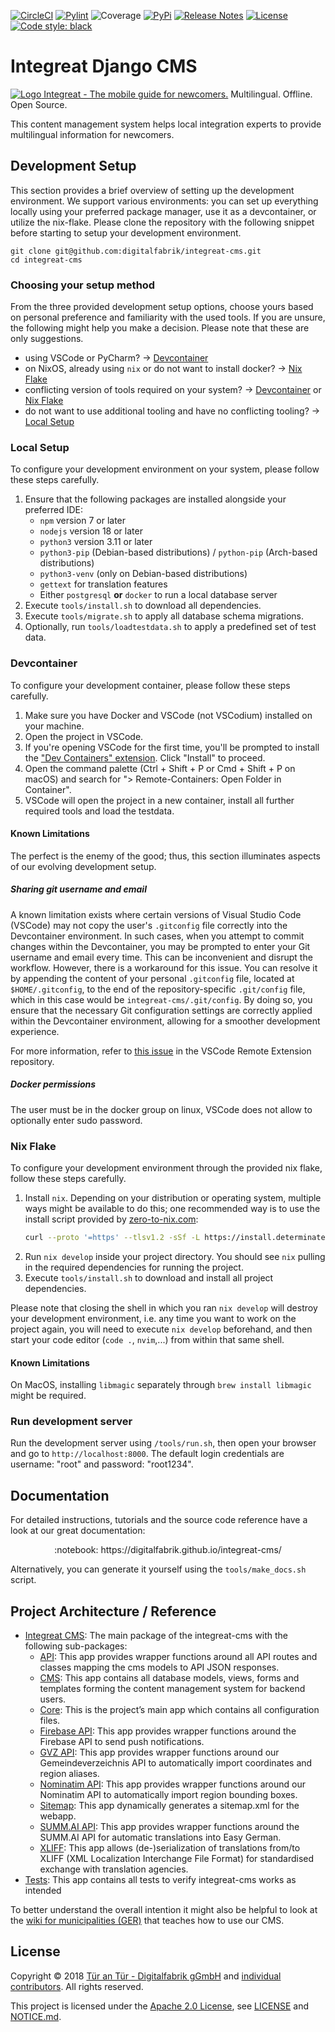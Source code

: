 [![CircleCI](https://circleci.com/gh/digitalfabrik/integreat-cms.svg?style=shield)](https://circleci.com/gh/digitalfabrik/integreat-cms)
[![Pylint](https://img.shields.io/badge/pylint-10.00-brightgreen)](https://www.pylint.org/)
![Coverage](https://img.shields.io/codeclimate/coverage/digitalfabrik/integreat-cms)
[![PyPi](https://img.shields.io/pypi/v/integreat-cms.svg)](https://pypi.org/project/integreat-cms/)
[![Release Notes](https://img.shields.io/badge/%F0%9F%93%9C-release%20notes-blue)](https://digitalfabrik.github.io/integreat-cms/release-notes.html)
[![License](https://img.shields.io/badge/License-Apache%202.0-blue.svg)](https://opensource.org/licenses/Apache-2.0)
[![Code style: black](https://img.shields.io/badge/code%20style-black-000000.svg)](https://github.com/psf/black)

# Integreat Django CMS

[![Logo](.github/logo.png) Integreat - The mobile guide for newcomers.](https://integreat-app.de/en/) Multilingual. Offline. Open Source.

This content management system helps local integration experts to provide multilingual information for newcomers.

## Development Setup

This section provides a brief overview of setting up the development environment.
We support various environments: you can set up everything locally using your preferred package manager, use it as a devcontainer, or utilize the nix-flake. Please clone the repository with the following snippet before starting to
setup your development environment.

````
git clone git@github.com:digitalfabrik/integreat-cms.git
cd integreat-cms
````

### Choosing your setup method

From the three provided development setup options, choose yours based on personal preference and familiarity with the used tools. If you are unsure, the following might help you make a decision.
Please note that these are only suggestions.
- using VSCode or PyCharm? → [Devcontainer](#devcontainer)
- on NixOS, already using `nix` or do not want to install docker? → [Nix Flake](#nix-flake)
- conflicting version of tools required on your system? → [Devcontainer](#devcontainer) or [Nix Flake](#nix-flake)
- do not want to use additional tooling and have no conflicting tooling? → [Local Setup](#local-setup)

### Local Setup

To configure your development environment on your system, please follow these steps carefully.

1. Ensure that the following packages are installed alongside your preferred IDE:
   - `npm` version 7 or later
   - `nodejs` version 18 or later
   - `python3` version 3.11 or later
   - `python3-pip` (Debian-based distributions) / `python-pip` (Arch-based distributions)
   - `python3-venv` (only on Debian-based distributions)
   - `gettext` for translation features
   - Either `postgresql` **or** `docker` to run a local database server
2. Execute `tools/install.sh` to download all dependencies.
3. Execute `tools/migrate.sh` to apply all database schema migrations.
4. Optionally, run `tools/loadtestdata.sh` to apply a predefined set of test data.

### Devcontainer

To configure your development container, please follow these steps carefully.

1. Make sure you have Docker and VSCode (not VSCodium) installed on your machine.
2. Open the project in VSCode.
3. If you're opening VSCode for the first time, you'll be prompted to install the ["Dev Containers" extension](https://marketplace.visualstudio.com/items?itemName=ms-vscode-remote.remote-containers). Click "Install" to proceed.
4. Open the command palette (Ctrl + Shift + P or Cmd + Shift + P on macOS) and search for "> Remote-Containers: Open Folder in Container".
5. VSCode will open the project in a new container, install all further required tools and load the testdata.

#### Known Limitations

The perfect is the enemy of the good; thus, this section illuminates aspects of our evolving development setup.

##### Sharing git username and email

A known limitation exists where certain versions of Visual Studio Code (VSCode) may not copy the user's `.gitconfig` file correctly into the Devcontainer environment. In such cases, when you attempt to commit changes within the Devcontainer, you may be prompted to enter your Git username and email every time. This can be inconvenient and disrupt the workflow. However, there is a workaround for this issue. You can resolve it by appending the content of your personal `.gitconfig` file, located at `$HOME/.gitconfig`, to the end of the repository-specific `.git/config` file, which in this case would be `integreat-cms/.git/config`. By doing so, you ensure that the necessary Git configuration settings are correctly applied within the Devcontainer environment, allowing for a smoother development experience.

For more information, refer to [this issue](https://github.com/microsoft/vscode-remote-release/issues/1729) in the VSCode Remote Extension repository.

##### Docker permissions

The user must be in the docker group on linux, VSCode does not allow to optionally enter sudo password.

### Nix Flake

To configure your development environment through the provided nix flake, follow these steps carefully.

1. Install `nix`. Depending on your distribution or operating system, multiple ways might be available to do this; one recommended way is to use the install script provided by [zero-to-nix.com](https://zero-to-nix.com/start/install):
    ```bash
    curl --proto '=https' --tlsv1.2 -sSf -L https://install.determinate.systems/nix | sh -s -- install
    ```
2. Run `nix develop` inside your project directory. You should see `nix` pulling in the required dependencies for running the project.
3. Execute `tools/install.sh` to download and install all project dependencies.

Please note that closing the shell in which you ran `nix develop` will destroy your development environment,
i.e. any time you want to work on the project again, you will need to execute `nix develop` beforehand,
and then start your code editor (`code .`, `nvim`,...) from within that same shell.

#### Known Limitations

On MacOS, installing `libmagic` separately through `brew install libmagic` might be required.

### Run development server

Run the development server using `/tools/run.sh`, then open your browser and go to `http://localhost:8000`. The default login credentials are username: "root" and password: "root1234".

## Documentation

For detailed instructions, tutorials and the source code reference have a look at our great documentation:

<p align="center">:notebook: https://digitalfabrik.github.io/integreat-cms/</p>

Alternatively, you can generate it yourself using the `tools/make_docs.sh` script.


## Project Architecture / Reference

- [Integreat CMS](integreat_cms): The main package of the integreat-cms with the following sub-packages:
	- [API](integreat_cms/api): This app provides wrapper functions around all API routes and classes mapping the cms models to API JSON responses.
	- [CMS](integreat_cms/cms): This app contains all database models, views, forms and templates forming the content management system for backend users.
	- [Core](integreat_cms/core): This is the project’s main app which contains all configuration files.
	- [Firebase API](firebase_api): This app provides wrapper functions around the Firebase API to send push notifications.
	- [GVZ API](integreat_cms/gvz_api): This app provides wrapper functions around our Gemeindeverzeichnis API to automatically import coordinates and region aliases.
	- [Nominatim API](nominatim_api): This app provides wrapper functions around our Nominatim API to automatically import region bounding boxes.
	- [Sitemap](integreat_cms/sitemap): This app dynamically generates a sitemap.xml for the webapp.
	- [SUMM.AI API](integreat_cms/summ_ai_api): This app provides wrapper functions around the SUMM.AI API for automatic translations into Easy German.
	- [XLIFF](integreat_cms/xliff): This app allows (de-)serialization of translations from/to XLIFF (XML Localization Interchange File Format) for standardised exchange with translation agencies.
- [Tests](tests): This app contains all tests to verify integreat-cms works as intended

To better understand the overall intention it might also be helpful to look at the [wiki for municipalities (GER)](https://wiki.integreat-app.de/) that teaches how to use our CMS.


## License

Copyright © 2018 [Tür an Tür - Digitalfabrik gGmbH](https://github.com/digitalfabrik) and [individual contributors](https://github.com/digitalfabrik/integreat-cms/graphs/contributors).
All rights reserved.

This project is licensed under the [Apache 2.0 License](https://www.apache.org/licenses/LICENSE-2.0), see [LICENSE](./LICENSE) and [NOTICE.md](./NOTICE.md).
